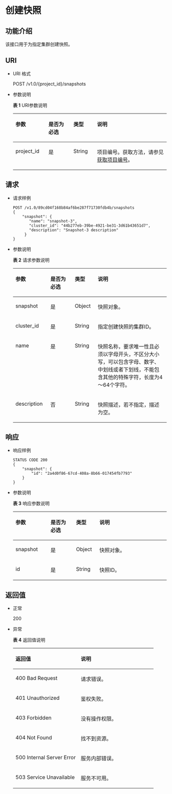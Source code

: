 # 创建快照<a name="dws_02_0026"></a>

## 功能介绍<a name="sca64f36627a3417bbeb0c43855a40ce7"></a>

该接口用于为指定集群创建快照。

## URI<a name="s79bb432d7cfa4d6ba3fe910602033e78"></a>

-   URI 格式

    POST /v1.0/\{project\_id\}/snapshots

-   参数说明

    **表 1**  URI参数说明

    <a name="t877e0dac894f448f87cc0782da0ae4a4"></a>
    <table><thead align="left"><tr id="r91eb15e2eb394521bdd6a7d42d36b68c"><th class="cellrowborder" valign="top" width="21.43%" id="mcps1.2.5.1.1"><p id="af98c37784bf6478b8638e51591fdbaa2"><a name="af98c37784bf6478b8638e51591fdbaa2"></a><a name="af98c37784bf6478b8638e51591fdbaa2"></a>参数</p>
    </th>
    <th class="cellrowborder" valign="top" width="16.24%" id="mcps1.2.5.1.2"><p id="a5332e63e3c1348f4893ed5a46e9054ad"><a name="a5332e63e3c1348f4893ed5a46e9054ad"></a><a name="a5332e63e3c1348f4893ed5a46e9054ad"></a>是否为必选</p>
    </th>
    <th class="cellrowborder" valign="top" width="15.39%" id="mcps1.2.5.1.3"><p id="a76fb4bdd350545839ea670ef978f82b9"><a name="a76fb4bdd350545839ea670ef978f82b9"></a><a name="a76fb4bdd350545839ea670ef978f82b9"></a>类型</p>
    </th>
    <th class="cellrowborder" valign="top" width="46.94%" id="mcps1.2.5.1.4"><p id="a36d2b446e91f40669768b2b4b1af1b2c"><a name="a36d2b446e91f40669768b2b4b1af1b2c"></a><a name="a36d2b446e91f40669768b2b4b1af1b2c"></a>说明</p>
    </th>
    </tr>
    </thead>
    <tbody><tr id="r17094096c94e41c08fb927c01b191b6c"><td class="cellrowborder" valign="top" width="21.43%" headers="mcps1.2.5.1.1 "><p id="a843feba0476744298eb5f8e2b1f975bd"><a name="a843feba0476744298eb5f8e2b1f975bd"></a><a name="a843feba0476744298eb5f8e2b1f975bd"></a>project_id</p>
    </td>
    <td class="cellrowborder" valign="top" width="16.24%" headers="mcps1.2.5.1.2 "><p id="ab8f64bdd2c7444e28c7a415c2331b54b"><a name="ab8f64bdd2c7444e28c7a415c2331b54b"></a><a name="ab8f64bdd2c7444e28c7a415c2331b54b"></a>是</p>
    </td>
    <td class="cellrowborder" valign="top" width="15.39%" headers="mcps1.2.5.1.3 "><p id="ac4291dc3fa3c46f3852e35622bab1bb5"><a name="ac4291dc3fa3c46f3852e35622bab1bb5"></a><a name="ac4291dc3fa3c46f3852e35622bab1bb5"></a>String</p>
    </td>
    <td class="cellrowborder" valign="top" width="46.94%" headers="mcps1.2.5.1.4 "><p id="p14202648155510"><a name="p14202648155510"></a><a name="p14202648155510"></a>项目编号。获取方法，请参见<a href="获取项目编号.md">获取项目编号</a>。</p>
    </td>
    </tr>
    </tbody>
    </table>


## 请求<a name="s21224531b3af41768965da75256b6574"></a>

-   请求样例

    ```
    POST /v1.0/89cd04f168b84af6be287f71730fdb4b/snapshots
    {
        "snapshot": {
           "name": "snapshot-3",
           "cluster_id": "44b277eb-39be-4921-be31-3d61b43651d7",
           "description": "Snapshot-3 description"
         }
    }
    ```


-   参数说明

    **表 2**  请求参数说明

    <a name="te0498183a8d548b18ee84355358fa428"></a>
    <table><thead align="left"><tr id="r3316ed90298844498b050212dc42697e"><th class="cellrowborder" valign="top" width="22.67%" id="mcps1.2.5.1.1"><p id="af4974efcb8a2461283025ad83d1f368c"><a name="af4974efcb8a2461283025ad83d1f368c"></a><a name="af4974efcb8a2461283025ad83d1f368c"></a>参数</p>
    </th>
    <th class="cellrowborder" valign="top" width="15.879999999999999%" id="mcps1.2.5.1.2"><p id="a9391ebe7e476442d888f9616c6bbc4f2"><a name="a9391ebe7e476442d888f9616c6bbc4f2"></a><a name="a9391ebe7e476442d888f9616c6bbc4f2"></a>是否为必选</p>
    </th>
    <th class="cellrowborder" valign="top" width="15.03%" id="mcps1.2.5.1.3"><p id="ab485b8c919cd4cd9b4181f997ffbe7aa"><a name="ab485b8c919cd4cd9b4181f997ffbe7aa"></a><a name="ab485b8c919cd4cd9b4181f997ffbe7aa"></a>类型</p>
    </th>
    <th class="cellrowborder" valign="top" width="46.42%" id="mcps1.2.5.1.4"><p id="a91eb8ef942f9471393f7f5ef2490cfdc"><a name="a91eb8ef942f9471393f7f5ef2490cfdc"></a><a name="a91eb8ef942f9471393f7f5ef2490cfdc"></a>说明</p>
    </th>
    </tr>
    </thead>
    <tbody><tr id="r8f20dcf2fb324a04a84318495ec2cd34"><td class="cellrowborder" valign="top" width="22.67%" headers="mcps1.2.5.1.1 "><p id="aa6cd5074e4834ec1bc90f073c0c3b72d"><a name="aa6cd5074e4834ec1bc90f073c0c3b72d"></a><a name="aa6cd5074e4834ec1bc90f073c0c3b72d"></a>snapshot</p>
    </td>
    <td class="cellrowborder" valign="top" width="15.879999999999999%" headers="mcps1.2.5.1.2 "><p id="a74e20aa1255b420aa615fc68846712e7"><a name="a74e20aa1255b420aa615fc68846712e7"></a><a name="a74e20aa1255b420aa615fc68846712e7"></a>是</p>
    </td>
    <td class="cellrowborder" valign="top" width="15.03%" headers="mcps1.2.5.1.3 "><p id="ab14b184fdeb1452882bcb7b8cc6c29dc"><a name="ab14b184fdeb1452882bcb7b8cc6c29dc"></a><a name="ab14b184fdeb1452882bcb7b8cc6c29dc"></a>Object</p>
    </td>
    <td class="cellrowborder" valign="top" width="46.42%" headers="mcps1.2.5.1.4 "><p id="aa65bd0e9e4ba485b9b8dfd1c1398aa16"><a name="aa65bd0e9e4ba485b9b8dfd1c1398aa16"></a><a name="aa65bd0e9e4ba485b9b8dfd1c1398aa16"></a>快照对象。</p>
    </td>
    </tr>
    <tr id="r50b8f38bad4f486fa20079d5f77c9f5a"><td class="cellrowborder" valign="top" width="22.67%" headers="mcps1.2.5.1.1 "><p id="abc3b956da9374a9dbced73fc0ee6266b"><a name="abc3b956da9374a9dbced73fc0ee6266b"></a><a name="abc3b956da9374a9dbced73fc0ee6266b"></a>cluster_id</p>
    </td>
    <td class="cellrowborder" valign="top" width="15.879999999999999%" headers="mcps1.2.5.1.2 "><p id="a144e6678f7564a9a8099cbe25f6247b0"><a name="a144e6678f7564a9a8099cbe25f6247b0"></a><a name="a144e6678f7564a9a8099cbe25f6247b0"></a>是</p>
    </td>
    <td class="cellrowborder" valign="top" width="15.03%" headers="mcps1.2.5.1.3 "><p id="a05a9783d162c48b09d9ce4090b0b11fa"><a name="a05a9783d162c48b09d9ce4090b0b11fa"></a><a name="a05a9783d162c48b09d9ce4090b0b11fa"></a>String</p>
    </td>
    <td class="cellrowborder" valign="top" width="46.42%" headers="mcps1.2.5.1.4 "><p id="a61ba158db3004568919c03eb6ee1611c"><a name="a61ba158db3004568919c03eb6ee1611c"></a><a name="a61ba158db3004568919c03eb6ee1611c"></a>指定创建快照的集群ID。</p>
    </td>
    </tr>
    <tr id="r6f380676c5cc4d93ba5020ed27fc7f20"><td class="cellrowborder" valign="top" width="22.67%" headers="mcps1.2.5.1.1 "><p id="a6d07c0acbb8a4d069847b117e1cd1058"><a name="a6d07c0acbb8a4d069847b117e1cd1058"></a><a name="a6d07c0acbb8a4d069847b117e1cd1058"></a>name</p>
    </td>
    <td class="cellrowborder" valign="top" width="15.879999999999999%" headers="mcps1.2.5.1.2 "><p id="a997eab9b86fb4188bbf1bc7a5e5b85be"><a name="a997eab9b86fb4188bbf1bc7a5e5b85be"></a><a name="a997eab9b86fb4188bbf1bc7a5e5b85be"></a>是</p>
    </td>
    <td class="cellrowborder" valign="top" width="15.03%" headers="mcps1.2.5.1.3 "><p id="a0f2e6c775ca44ff489c1f75c87ec005a"><a name="a0f2e6c775ca44ff489c1f75c87ec005a"></a><a name="a0f2e6c775ca44ff489c1f75c87ec005a"></a>String</p>
    </td>
    <td class="cellrowborder" valign="top" width="46.42%" headers="mcps1.2.5.1.4 "><p id="a8834ba35308f45098c2ca03ff4574a8b"><a name="a8834ba35308f45098c2ca03ff4574a8b"></a><a name="a8834ba35308f45098c2ca03ff4574a8b"></a>快照名称，要求唯一性且必须以字母开头，不区分大小写，可以包含字母、数字、中划线或者下划线，不能包含其他的特殊字符，长度为4～64个字符。</p>
    </td>
    </tr>
    <tr id="r2e28b29d8f63419ba5032a31fd022b3e"><td class="cellrowborder" valign="top" width="22.67%" headers="mcps1.2.5.1.1 "><p id="aa903c270161d46acac2b24a7a2446016"><a name="aa903c270161d46acac2b24a7a2446016"></a><a name="aa903c270161d46acac2b24a7a2446016"></a>description</p>
    </td>
    <td class="cellrowborder" valign="top" width="15.879999999999999%" headers="mcps1.2.5.1.2 "><p id="aa1921961171a4bef8f45fe98ff592580"><a name="aa1921961171a4bef8f45fe98ff592580"></a><a name="aa1921961171a4bef8f45fe98ff592580"></a>否</p>
    </td>
    <td class="cellrowborder" valign="top" width="15.03%" headers="mcps1.2.5.1.3 "><p id="a0876ad8f680b4e469d03b5c586c3e070"><a name="a0876ad8f680b4e469d03b5c586c3e070"></a><a name="a0876ad8f680b4e469d03b5c586c3e070"></a>String</p>
    </td>
    <td class="cellrowborder" valign="top" width="46.42%" headers="mcps1.2.5.1.4 "><p id="a6d943823e61d4ae0ab542cf6f54c3e2b"><a name="a6d943823e61d4ae0ab542cf6f54c3e2b"></a><a name="a6d943823e61d4ae0ab542cf6f54c3e2b"></a>快照描述，若不指定，描述为空。</p>
    </td>
    </tr>
    </tbody>
    </table>


## 响应<a name="s74ab9ad56efb4dddbd3dd843c2374513"></a>

-   响应样例

    ```
    STATUS CODE 200
    {
        "snapshot": {
            "id": "2a4d0f86-67cd-408a-8b66-017454fb7793"
        }
    }
    ```

-   参数说明

    **表 3**  响应参数说明

    <a name="tfecb235e184446e6aa31978fd84e85b1"></a>
    <table><thead align="left"><tr id="rdc5eb16b88304fc0a963686eaa2c59f7"><th class="cellrowborder" valign="top" width="22.78772122787721%" id="mcps1.2.5.1.1"><p id="ab8381a5a7de3429eae536e912ede30b4"><a name="ab8381a5a7de3429eae536e912ede30b4"></a><a name="ab8381a5a7de3429eae536e912ede30b4"></a>参数</p>
    </th>
    <th class="cellrowborder" valign="top" width="16.60833916608339%" id="mcps1.2.5.1.2"><p id="a988f3372360a41f1a76a7c546788b5bf"><a name="a988f3372360a41f1a76a7c546788b5bf"></a><a name="a988f3372360a41f1a76a7c546788b5bf"></a>是否为必选</p>
    </th>
    <th class="cellrowborder" valign="top" width="15.208479152084792%" id="mcps1.2.5.1.3"><p id="a800f707ea50b43bd8263c4fd32a8a8ba"><a name="a800f707ea50b43bd8263c4fd32a8a8ba"></a><a name="a800f707ea50b43bd8263c4fd32a8a8ba"></a>类型</p>
    </th>
    <th class="cellrowborder" valign="top" width="45.395460453954605%" id="mcps1.2.5.1.4"><p id="a366b83bf32f646469515eb2e80d88f62"><a name="a366b83bf32f646469515eb2e80d88f62"></a><a name="a366b83bf32f646469515eb2e80d88f62"></a>说明</p>
    </th>
    </tr>
    </thead>
    <tbody><tr id="r7aec5e9f707b4aecb31afac0631ad0e8"><td class="cellrowborder" valign="top" width="22.78772122787721%" headers="mcps1.2.5.1.1 "><p id="af1268864da1a4f7f8dbe4b0676e0aab7"><a name="af1268864da1a4f7f8dbe4b0676e0aab7"></a><a name="af1268864da1a4f7f8dbe4b0676e0aab7"></a>snapshot</p>
    </td>
    <td class="cellrowborder" valign="top" width="16.60833916608339%" headers="mcps1.2.5.1.2 "><p id="ada5d179e8ecf4d7f9eb02185177b33db"><a name="ada5d179e8ecf4d7f9eb02185177b33db"></a><a name="ada5d179e8ecf4d7f9eb02185177b33db"></a>是</p>
    </td>
    <td class="cellrowborder" valign="top" width="15.208479152084792%" headers="mcps1.2.5.1.3 "><p id="a8c3a138112194288bd7f74fcb8cef768"><a name="a8c3a138112194288bd7f74fcb8cef768"></a><a name="a8c3a138112194288bd7f74fcb8cef768"></a>Object</p>
    </td>
    <td class="cellrowborder" valign="top" width="45.395460453954605%" headers="mcps1.2.5.1.4 "><p id="a14f353402a624aa8932d3187d2f04960"><a name="a14f353402a624aa8932d3187d2f04960"></a><a name="a14f353402a624aa8932d3187d2f04960"></a>快照对象。</p>
    </td>
    </tr>
    <tr id="rfa8576ca9bd54758b94e9216b7fd5963"><td class="cellrowborder" valign="top" width="22.78772122787721%" headers="mcps1.2.5.1.1 "><p id="a0735ace9c1314d629d943fd4bdf51243"><a name="a0735ace9c1314d629d943fd4bdf51243"></a><a name="a0735ace9c1314d629d943fd4bdf51243"></a>id</p>
    </td>
    <td class="cellrowborder" valign="top" width="16.60833916608339%" headers="mcps1.2.5.1.2 "><p id="aa999f9d7f69f46b2a54b51367d931594"><a name="aa999f9d7f69f46b2a54b51367d931594"></a><a name="aa999f9d7f69f46b2a54b51367d931594"></a>是</p>
    </td>
    <td class="cellrowborder" valign="top" width="15.208479152084792%" headers="mcps1.2.5.1.3 "><p id="a95923db2cb6d40ec9bdbb69e53c0781f"><a name="a95923db2cb6d40ec9bdbb69e53c0781f"></a><a name="a95923db2cb6d40ec9bdbb69e53c0781f"></a>String</p>
    </td>
    <td class="cellrowborder" valign="top" width="45.395460453954605%" headers="mcps1.2.5.1.4 "><p id="a19d83838bedc4635a1d34a68074109ba"><a name="a19d83838bedc4635a1d34a68074109ba"></a><a name="a19d83838bedc4635a1d34a68074109ba"></a>快照ID。</p>
    </td>
    </tr>
    </tbody>
    </table>


## 返回值<a name="s763e6683944443b1a55793807c544818"></a>

-   正常

    200

-   异常

    **表 4**  返回值说明

    <a name="t1abefdff89ea4e27b3e5f7d7a5ec1fa9"></a>
    <table><thead align="left"><tr id="rd7dfd8d64b954a16a4a56cade6193a6c"><th class="cellrowborder" valign="top" width="46.46%" id="mcps1.2.3.1.1"><p id="a310555cdf51a47ec9666c91d4a5fe6f1"><a name="a310555cdf51a47ec9666c91d4a5fe6f1"></a><a name="a310555cdf51a47ec9666c91d4a5fe6f1"></a>返回值</p>
    </th>
    <th class="cellrowborder" valign="top" width="53.54%" id="mcps1.2.3.1.2"><p id="a5374003c95794b41b8e093fe8349c8b1"><a name="a5374003c95794b41b8e093fe8349c8b1"></a><a name="a5374003c95794b41b8e093fe8349c8b1"></a>说明</p>
    </th>
    </tr>
    </thead>
    <tbody><tr id="r966aab4dd72c469d9f67a7a628c75279"><td class="cellrowborder" valign="top" width="46.46%" headers="mcps1.2.3.1.1 "><p id="af4ae7e74b61a4c88a709a9634e381731"><a name="af4ae7e74b61a4c88a709a9634e381731"></a><a name="af4ae7e74b61a4c88a709a9634e381731"></a>400 Bad Request</p>
    </td>
    <td class="cellrowborder" valign="top" width="53.54%" headers="mcps1.2.3.1.2 "><p id="a508dc5f7ae3145c1a0ab59c7a59175a6"><a name="a508dc5f7ae3145c1a0ab59c7a59175a6"></a><a name="a508dc5f7ae3145c1a0ab59c7a59175a6"></a>请求错误。</p>
    </td>
    </tr>
    <tr id="r90009ad515fb4e789e9caee1a11fcf6b"><td class="cellrowborder" valign="top" width="46.46%" headers="mcps1.2.3.1.1 "><p id="a78ec7d4b7eb442d4810eed0cad311e72"><a name="a78ec7d4b7eb442d4810eed0cad311e72"></a><a name="a78ec7d4b7eb442d4810eed0cad311e72"></a>401 Unauthorized</p>
    </td>
    <td class="cellrowborder" valign="top" width="53.54%" headers="mcps1.2.3.1.2 "><p id="ae8ab0533d27a42ec881a7a4edfa5acb4"><a name="ae8ab0533d27a42ec881a7a4edfa5acb4"></a><a name="ae8ab0533d27a42ec881a7a4edfa5acb4"></a>鉴权失败。</p>
    </td>
    </tr>
    <tr id="rf1eeda5d71714397976d7bbd0c607077"><td class="cellrowborder" valign="top" width="46.46%" headers="mcps1.2.3.1.1 "><p id="a113ccbee51324030ac46e1d94bebd5da"><a name="a113ccbee51324030ac46e1d94bebd5da"></a><a name="a113ccbee51324030ac46e1d94bebd5da"></a>403 Forbidden</p>
    </td>
    <td class="cellrowborder" valign="top" width="53.54%" headers="mcps1.2.3.1.2 "><p id="a31f8f1d166774434a7d8567bd814dfdc"><a name="a31f8f1d166774434a7d8567bd814dfdc"></a><a name="a31f8f1d166774434a7d8567bd814dfdc"></a>没有操作权限。</p>
    </td>
    </tr>
    <tr id="rdcbc82cf07414082bd244295a1c1be7b"><td class="cellrowborder" valign="top" width="46.46%" headers="mcps1.2.3.1.1 "><p id="ad4429862c4874402b6d52f39df7cab3f"><a name="ad4429862c4874402b6d52f39df7cab3f"></a><a name="ad4429862c4874402b6d52f39df7cab3f"></a>404 Not Found</p>
    </td>
    <td class="cellrowborder" valign="top" width="53.54%" headers="mcps1.2.3.1.2 "><p id="a69dd1d22496a4112876ab4a55fae0837"><a name="a69dd1d22496a4112876ab4a55fae0837"></a><a name="a69dd1d22496a4112876ab4a55fae0837"></a>找不到资源。</p>
    </td>
    </tr>
    <tr id="rca892f0504d04aec843be64d6acc9741"><td class="cellrowborder" valign="top" width="46.46%" headers="mcps1.2.3.1.1 "><p id="a4689343b3f2e43e292f664328e1aa0e1"><a name="a4689343b3f2e43e292f664328e1aa0e1"></a><a name="a4689343b3f2e43e292f664328e1aa0e1"></a>500 Internal Server Error</p>
    </td>
    <td class="cellrowborder" valign="top" width="53.54%" headers="mcps1.2.3.1.2 "><p id="a65e553c1b6c246b69e513013846ed8f4"><a name="a65e553c1b6c246b69e513013846ed8f4"></a><a name="a65e553c1b6c246b69e513013846ed8f4"></a>服务内部错误。</p>
    </td>
    </tr>
    <tr id="r9d1910b3d4eb45e08fd83c3103393a44"><td class="cellrowborder" valign="top" width="46.46%" headers="mcps1.2.3.1.1 "><p id="aa0aafbeab1434aff99e14c59ed1d9048"><a name="aa0aafbeab1434aff99e14c59ed1d9048"></a><a name="aa0aafbeab1434aff99e14c59ed1d9048"></a>503 Service Unavailable</p>
    </td>
    <td class="cellrowborder" valign="top" width="53.54%" headers="mcps1.2.3.1.2 "><p id="ae6f38fda718241b99a301927f3733f1b"><a name="ae6f38fda718241b99a301927f3733f1b"></a><a name="ae6f38fda718241b99a301927f3733f1b"></a>服务不可用。</p>
    </td>
    </tr>
    </tbody>
    </table>


